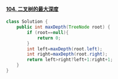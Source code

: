#### [104. 二叉树的最大深度](https://leetcode-cn.com/problems/maximum-depth-of-binary-tree/)

```java
class Solution {
    public int maxDepth(TreeNode root) {
        if (root==null){
            return 0;
        }
        int left=maxDepth(root.left);
        int right=maxDepth(root.right);
        return left>right?left+1:right+1;
    }
}
```

